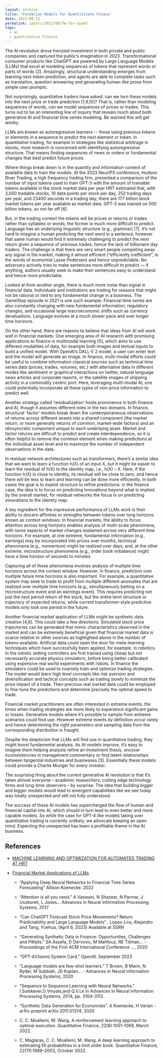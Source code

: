 ```yaml
---
layout: archive
title: 'Fondation Models for Quantitivate Finace'
date: 2022-08-22
permalink: /posts/2022/08/fm-for-quant
tags:
  - ai
  - quantitative finance
---
```



The AI revolution drove frenzied investment in both private and public companies and captured the public’s imagination in 2023. Transformational consumer products like ChatGPT are powered by Large Language Models (LLMs) that excel at modeling sequences of tokens that represent words or parts of words [2]. Amazingly, structural understanding emerges from learning next-token prediction, and agents are able to complete tasks such as translation, question answering and generating human-like prose from simple user prompts.

Not surprisingly, quantitative traders have asked: can we turn these models into the next price or trade prediction [1,9,10]? That is, rather than modeling sequences of words, can we model sequences of prices or trades. This turns out to be an interesting line of inquiry that reveals much about both generative AI and financial time series modeling. Be warned this will get wonky.

LLMs are known as autoregressive learners -- those using previous tokens or elements in a sequence to predict the next element or token. In quantitative trading, for example in strategies like statistical arbitrage in stocks, most research is concerned with identifying autoregressive structure. That means finding sequences of news or orders or fundamental changes that best predict future prices.

Where things break down is in the quantity and information content of available data to train the models. At the 2023 NeurIPS conference, Hudson River Trading, a high frequency trading firm, presented a comparison of the number of input tokens used to train GPT-3 with the amount of trainable tokens available in the stock market data per year HRT estimated that, with 3,000 tradable stocks, 10 data points per stock per day, 252 trading days per year, and 23400 seconds in a trading day, there are 177 billion stock market tokens per year available as market data. GPT-3 was trained on 500 billion tokens, so not far off [6].


But, in the trading context the tokens will be prices or returns or trades rather than syllables or words; the former is much more difficult to predict. Language has an underlying linguistic structure (e.g., grammar) [7]. It’s not hard to imagine a human predicting the next word in a sentence, however that same human would find it extremely challenging to predict the next return given a sequence of previous trades, hence the lack of billionaire day traders. The challenge is that there are very smart people competing away any signal in the market, making it almost efficient (“efficiently inefficient”, in the words of economist Lasse Pedersen) and hence unpredictable. No adversary actively tries to make sentences more difficult to predict — if anything, authors usually seek to make their sentences easy to understand and hence more predictable.

Looked at from another angle, there is much more noise than signal in financial data. Individuals and institutions are trading for reasons that might not be rational or tied to any fundamental change in a business. The GameStop episode in 2021 is one such example. Financial time series are also constantly changing with new fundamental information, regulatory changes, and occasional large macroeconomic shifts such as currency devaluations. Language evolves at a much slower pace and over longer time horizons.

On the other hand, there are reasons to believe that ideas from AI will work well in financial markets. One emerging area of AI research with promising applications to finance is multimodal learning [5], which aims to use different modalities of data, for example both images and textual inputs to build a unified model. With OpenAI’s DALL-E 2 model, a user can enter text and the model will generate an image. In finance, multi-modal efforts could be useful to combine information classical sources such as technical time series data (prices, trades, volumes, etc.) with alternative data in different modes like sentiment or graphical interactions on twitter, natural language news articles and corporate reports, or the satellite images of shipping activity in a commodity centric port. Here, leveraging multi-modal AI, one could potentially incorporate all these types of non-price information to predict well.

Another strategy called ‘residualization’ holds prominence in both finance and AI, though it assumes different roles in the two domains.  In finance, structural `factor’ models break down the contemporaneous observations of returns across different assets into a shared component (the market return, or more generally returns of common, market-wide factors) and an idiosyncratic component unique to each underlying asset. Market and factor returns are difficult to predict and create interdependence, so it is often helpful to remove the common element when making predictions at the individual asset level and to maximize the number of independent observations in the data.

In residual network architectures such as transformers, there’s a similar idea that we want to learn a function h(X) of an input X, but it might be easier to learn the residual of h(X) to the identity map, i.e., h(X) – X. Here, if the function h(X) is close to identity, its residual will be close to zero, and hence there will be less to learn and learning can be done more efficiently. In both cases the goal is to exploit structure to refine predictions: in the finance case, the idea is to focus on predicting innovations beyond what is implied by the overall market, for residual networks the focus is on predicting innovations to the identity map.

A key ingredient for the impressive performance of LLMs work is their ability to discern affinities or strengths between tokens over long horizons known as context windows. In financial markets, the ability to focus attention across long horizons enables analysis of multi-scale phenomena, with some aspects of market changes explained across very different time horizons. For example, at one extreme, fundamental information (e.g., earnings) may be incorporated into prices over months, technical phenomena (e.g., momentum) might be realized over days, and, at the other extreme, microstructure phenomena (e.g., order book imbalance) might have a time horizon of seconds to minutes.

Capturing all of these phenomena involves analysis of multiple time horizons across the context window. However, in finance, prediction over multiple future time horizons is also important. For example, a quantitative system may seek to trade to profit from multiple different anomalies that are realized over multiple time horizons (e.g., simultaneously betting on a microstructure event and an earnings event). This requires predicting not just the next period return of the stock, but the entire term structure or trajectory of expected returns, while current transformer-style predictive models only look one period in the future.

Another financial market application of LLMs might be synthetic data creation [4,8]. This could take a few directions. Simulated stock price trajectories can be generated that mimic characteristics observed in the market and can be extremely beneficial given that financial market data is scarce relative to other sources as highlighted above in the number of tokens available. Artificial data could open the door for meta-learning techniques which have successfully been applied, for example, in robotics. In the robotic setting controllers are first trained using cheap but not necessarily accurate physics simulators, before being better calibrated using expensive real world experiments with robots. In finance the simulators could be used to coarsely train and optimize trading strategies. The model would learn high level concepts like risk aversion and diversification and tactical concepts such as trading slowly to minimize the price impact of a trade. Then precious real market data could be employed to fine-tune the predictions and determine precisely the optimal speed to trade.


Financial market practitioners are often interested in extreme events, the times when trading strategies are more likely to experience significant gains or losses. Generative models where it’s possible to sample from extreme scenarios could find use. However extreme events by definition occur rarely and hence determining the right parameters and sampling data from the corresponding distribution is fraught.

Despite the skepticism that LLMs will find use in quantitative trading, they might boost fundamental analysis. As AI models improve, it’s easy to imagine them helping analysts refine an investment thesis, uncover inconsistencies in management commentary or find latent relationships between tangential industries and businesses [3]. Essentially these models could provide a Charlie Munger for every investor.

The surprising thing about the current generative AI revolution is that it’s taken almost everyone – academic researchers, cutting edge technology firms and long-time observers – by surprise. The idea that building bigger and bigger models would lead to emergent capabilities like we see today was totally unexpected and still not fully understood.

The success of these AI models has supercharged the flow of human and financial capital into AI, which should in turn lead to even better and more capable models. So while the case for GPT-4 like models taking over quantitative trading is currently unlikely, we advocate keeping an open mind. Expecting the unexpected has been a profitable theme in the AI business.

## References
- [MACHINE LEARNING AND OPTIMIZATION FOR AUTOMATED TRADING AT HRT](https://neurips.cc/Expo/Conferences/2023/talk%20panel/78241)
- [Financial Market Applications of LLMs](https://thegradient.pub/financial-market-applications-of-llms/)

  - “Applying Deep Neural Networks to Financial Time Series Forecasting” Allison Koenecke. 2022

  - “Attention is all you need.” A Vaswani, N Shazeer, N Parmar, J Uszkoreit, L Jones…  Advances in Neural Information Processing Systems, 2017

  - “Can ChatGPT Forecast Stock Price Movements? Return Predictability and Large Language Models” . Lopez-Lira, Alejandro and Tang, Yuehua, (April 6, 2023) Available at SSRN

  - “Generating Synthetic Data in Finance: Opportunities, Challenges and Pitfalls.” SA Assefa, D Dervovic, M Mahfouz, RE Tillman… - Proceedings of the First ACM International Conference …, 2020

  - “GPT-4V(ision) System Card.” OpenAI. September 2023

  - “Language models are few-shot learners.” T Brown, B Mann, N Ryder, M Subbiah, JD Kaplan… - Advances in Neural Information Processing Systems, 2020

  - “Sequence to Sequence Learning with Neural Networks.” I.Sutskever,O.Vinyals,and Q.V.Le in Advances in Neural Information Processing Systems, 2014, pp. 3104–3112.

  - “Synthetic Data Generation for Economists”. A Koenecke, H Varian  - arXiv preprint arXiv:2011.01374, 2020

  - C. C. Moallemi, M. Wang. A reinforcement learning approach to optimal execution. Quantitative Finance, 22(6):1051–1069, March 2022.

  - C. Maglaras, C. C. Moallemi, M. Wang. A deep learning approach to estimating fill probabilities in a limit order book. Quantitative Finance, 22(11):1989–2003, October 2022.
